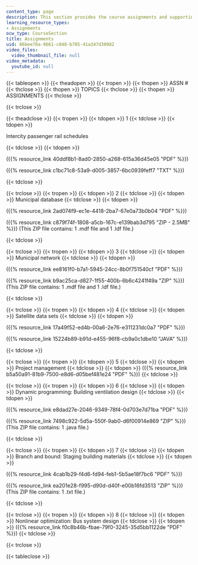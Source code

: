 ```yaml
---
content_type: page
description: This section provides the course assignments and supporting files.
learning_resource_types:
- Assignments
ocw_type: CourseSection
title: Assignments
uid: 86bee70a-9661-c040-b705-41a347d30982
video_files:
  video_thumbnail_file: null
video_metadata:
  youtube_id: null
---
```


{{< tableopen >}}
{{< theadopen >}}
{{< tropen >}}
{{< thopen >}}
ASSN #
{{< thclose >}}
{{< thopen >}}
TOPICS
{{< thclose >}}
{{< thopen >}}
ASSIGNMENTS
{{< thclose >}}

{{< trclose >}}

{{< theadclose >}}
{{< tropen >}}
{{< tdopen >}}
1
{{< tdclose >}}
{{< tdopen >}}


Intercity passenger rail schedules


{{< tdclose >}}
{{< tdopen >}}


({{% resource_link 40ddf8b1-8ad0-2850-a268-615a36d45e05 "PDF" %}})

({{% resource_link c1bc71c8-53a9-d005-3857-6bc0939feff7 "TXT" %}})


{{< tdclose >}}

{{< trclose >}}
{{< tropen >}}
{{< tdopen >}}
2
{{< tdclose >}}
{{< tdopen >}}
Municipal database
{{< tdclose >}}
{{< tdopen >}}


({{% resource_link 2ad074f9-ec1e-4418-2ba7-67e0a73b0b04 "PDF" %}})

({{% resource_link c879f74f-1808-a5cb-167c-e139bab3d795 "ZIP - 2.5MB" %}}) (This ZIP file contains: 1 .mdf file and 1 .ldf file.)


{{< tdclose >}}

{{< trclose >}}
{{< tropen >}}
{{< tdopen >}}
3
{{< tdclose >}}
{{< tdopen >}}
Municipal network
{{< tdclose >}}
{{< tdopen >}}


({{% resource_link ee8161f0-b7a1-5945-24cc-8b0f751540cf "PDF" %}})

({{% resource_link b9ac25ca-d827-1f55-400b-6b6c4241f49a "ZIP" %}}) (This ZIP file contains: 1 .mdf file and 1 .ldf file.)


{{< tdclose >}}

{{< trclose >}}
{{< tropen >}}
{{< tdopen >}}
4
{{< tdclose >}}
{{< tdopen >}}
Satellite data sets
{{< tdclose >}}
{{< tdopen >}}


({{% resource_link 17a49f52-ed4b-00a6-2e76-e311231dc0a7 "PDF" %}})

({{% resource_link 15224b89-b91d-e455-96f8-cb9a0c1dbe10 "JAVA" %}})


{{< tdclose >}}

{{< trclose >}}
{{< tropen >}}
{{< tdopen >}}
5
{{< tdclose >}}
{{< tdopen >}}
Project management
{{< tdclose >}}
{{< tdopen >}}
({{% resource_link b5a50a91-81b9-7500-e8d6-d05bef481e24 "PDF" %}})
{{< tdclose >}}

{{< trclose >}}
{{< tropen >}}
{{< tdopen >}}
6
{{< tdclose >}}
{{< tdopen >}}
Dynamic programming: Building ventilation design
{{< tdclose >}}
{{< tdopen >}}


({{% resource_link e8dad27e-2046-9349-78f4-0d703e7d71ba "PDF" %}})

({{% resource_link 7498c922-5d5a-550f-9ab0-d6f00914e869 "ZIP" %}}) (This ZIP file contains: 1 .java file.)


{{< tdclose >}}

{{< trclose >}}
{{< tropen >}}
{{< tdopen >}}
7
{{< tdclose >}}
{{< tdopen >}}
Branch and bound: Staging building materials
{{< tdclose >}}
{{< tdopen >}}


({{% resource_link 4cab1b29-f4d6-fd94-feb1-5b5ae18f7bc6 "PDF" %}})

({{% resource_link ea201e28-f995-d90d-d40f-e00b16fd3513 "ZIP" %}}) (This ZIP file contains: 1 .txt file.)


{{< tdclose >}}

{{< trclose >}}
{{< tropen >}}
{{< tdopen >}}
8
{{< tdclose >}}
{{< tdopen >}}
Nonlinear optimization: Bus system design
{{< tdclose >}}
{{< tdopen >}}
({{% resource_link f0c8b46b-fbae-79f0-3245-35d5bb1122de "PDF" %}})
{{< tdclose >}}

{{< trclose >}}

{{< tableclose >}}
